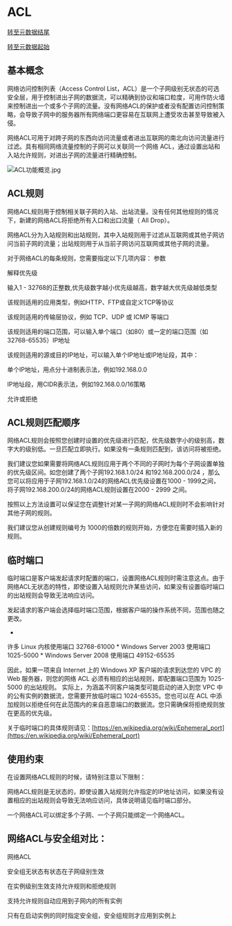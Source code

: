 # **ACL**

[转至元数据结尾](http://cf.jd.com/pages/viewpage.action?pageId=96004130#page-metadata-end)

[转至元数据起始](http://cf.jd.com/pages/viewpage.action?pageId=96004130#page-metadata-start)

##

## **基本概念**

网络访问控制列表（Access Control List，ACL）是一个子网级别无状态的可选安全层，用于控制进出子网的数据流，可以精确到协议和端口粒度，可用作防火墙来控制进出一个或多个子网的流量。没有网络ACL的保护或者没有配置访问控制策略，会导致子网中的服务器所有网络端口更容易在互联网上遭受攻击甚至导致被入侵。

网络ACL可用于对跨子网的东西向访问流量或者进出互联网的南北向访问流量进行过滤。具有相同网络流量控制的子网可以关联同一个网络 ACL，通过设置出站和入站允许规则，对进出子网的流量进行精确控制。

![ACL功能概览.jpg](https://img1.jcloudcs.com/cms/b4ededcd-3881-4987-9be2-04d57f456e6f20170921135350.jpg)

## **ACL规则**

网络ACL规则用于控制相关联子网的入站、出站流量。没有任何其他规则的情况下，新建的网络ACL将拒绝所有入口和出口流量（ All Drop）。

网络ACL分为入站规则和出站规则，其中入站规则用于过滤从互联网或其他子网访问当前子网的流量；出站规则用于从当前子网访问互联网或其他子网的流量。

对于网络ACL的每条规则，您需要指定以下几项内容：
参数

解释优先级

输入1 - 32768的正整数,优先级数字越小优先级越高，数字越大优先级越低类型

该规则适用的应用类型，例如HTTP、FTP或自定义TCP等协议

该规则适用的传输层协议，例如 TCP、UDP 或 ICMP 等端口

该规则适用的端口范围，可以输入单个端口（如80）或一定的端口范围（如32768-65535）IP地址

该规则适用的源或目的IP地址，可以输入单个IP地址或IP地址段，其中：

单个IP地址，用点分十进制表示法，例如192.168.0.0

IP地址段，用CIDR表示法，例如192.168.0.0/16策略

允许或拒绝

## **ACL规则匹配顺序**

网络ACL规则会按照您创建时设置的优先级进行匹配，优先级数字小的级别高，数字大的级别低。一旦匹配立即执行。如果没有一条规则匹配到，该访问将被拒绝。

我们建议您如果需要将网络ACL规则应用于两个不同的子网时为每个子网设置单独的优先级区间。如您创建了两个子网192.168.1.0/24 和192.168.200.0/24 ，那么您可以将应用于子网192.168.1.0/24的网络ACL优先级设置在1000 - 1999之间，将子网192.168.200.0/24的网络ACL规则设置在2000 - 2999 之间。

按照以上方法设置可以保证您在调整针对某一子网的网络ACL规则时不会影响针对其他子网的规则。

我们建议您从创建规则编号为 1000的倍数的规则开始，方便您在需要时插入新的规则。

## **临时端口**

临时端口是客户端发起请求时配置的端口，设置网络ACL规则时需注意这点。由于网络ACL无状态的特性，即使设置入站规则允许某些访问，如果没有设置临时端口的出站规则会导致无法响应访问。

发起请求的客户端会选择临时端口范围，根据客户端的操作系统不同，范围也随之更改。

* 
许多 Linux 内核使用端口 32768-61000
* 
Windows Server 2003 使用端口 1025-5000
* 
Windows Server 2008 使用端口 49152-65535

因此，如果一项来自 Internet 上的 Windows XP 客户端的请求到达您的 VPC 的 Web 服务器，则您的网络 ACL 必须有相应的出站规则，即配置端口范围为 1025-5000 的出站规则。 实际上，为涵盖不同客户端类型可能启动的进入到您 VPC 中的公有实例的数据流，您需要开放临时端口 1024-65535。您也可以在 ACL 中添加规则以拒绝任何在此范围内的来自恶意端口的数据流。您只需确保将拒绝规则放在更高的优先级。

关于临时端口的具体规则请见：[https://en.wikipedia.org/wiki/Ephemeral_port](https://en.wikipedia.org/wiki/Ephemeral_port)

## **使用约束**

在设置网络ACL规则的时候，请特别注意以下限制：

网络ACL规则是无状态的，即使设置入站规则允许指定的IP地址访问，如果没有设置相应的出站规则会导致无法响应访问，具体说明请见临时端口部分。

一个网络ACL可以绑定多个子网、一个子网只能绑定一个网络ACL。

## **网络ACL与安全组对比：**

网络ACL

安全组无状态有状态在子网级别生效

在实例级别生效支持允许规则和拒绝规则

支持允许规则自动应用到子网内的所有实例

只有在启动实例的同时指定安全组，安全组规则才应用到实例上